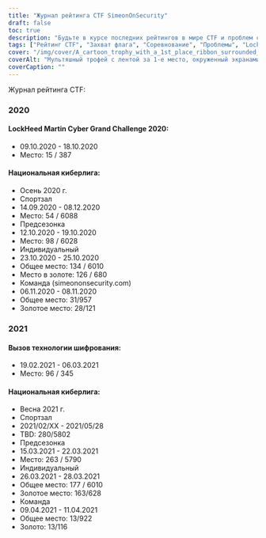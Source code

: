 ```yaml
---
title: "Журнал рейтинга CTF SimeonOnSecurity"
draft: false
toc: true
description: "Будьте в курсе последних рейтингов в мире CTF и проблем с журналом рейтингов CTF от SimeonOnSecurity"
tags: ["Рейтинг CTF", "Захват флага", "Соревнование", "Проблемы", "LockHeed Martin Cyber Grand Challenge", "Национальная киберлига", "Вызов шифровальной техники", "Производительность", "Размещение", "Команда", "Индивидуальный", "2020", "2021", "Информационная безопасность", "Киберзащита", "CTF-события", "Хакерские Соревнования", "Информационная безопасность", "Исследование безопасности"]
cover: "/img/cover/A_cartoon_trophy_with_a_1st_place_ribbon_surrounded_by_comp.png"
coverAlt: "Мультяшный трофей с лентой за 1-е место, окруженный экранами компьютеров и символами кибербезопасности, такими как замок, щит, а также символы замка и ключа."
coverCaption: ""
---
```

 Журнал рейтинга CTF:
### 2020
#### LockHeed Martin Cyber Grand Challenge 2020:
- 09.10.2020 - 18.10.2020
- Место: 15 / 387
#### Национальная киберлига:
- Осень 2020 г.
- Спортзал
- 14.09.2020 - 08.12.2020
- Место: 54 / 6088
- Предсезонка
- 12.10.2020 - 19.10.2020
- Место: 98 / 6028
- Индивидуальный
- 23.10.2020 - 25.10.2020
- Общее место: 134 / 6010
- Место в золоте: 126 / 680
- Команда (simeononsecurity.com)
- 06.11.2020 - 08.11.2020
- Общее место: 31/957
- Золотое место: 28/121
### 2021
#### Вызов технологии шифрования:
- 19.02.2021 - 06.03.2021
- Место: 96 / 345
#### Национальная киберлига:
- Весна 2021 г.
- Спортзал
- 2021/02/ХХ - 2021/05/28
- TBD: 280/5802
- Предсезонка
- 15.03.2021 - 22.03.2021
- Место: 263 / 5790
- Индивидуальный
- 26.03.2021 - 28.03.2021
- Общее место: 177 / 6010
- Золотое место: 163/628
- Команда
- 09.04.2021 - 11.04.2021
- Общее место: 13/922
- Золото: 13/116
